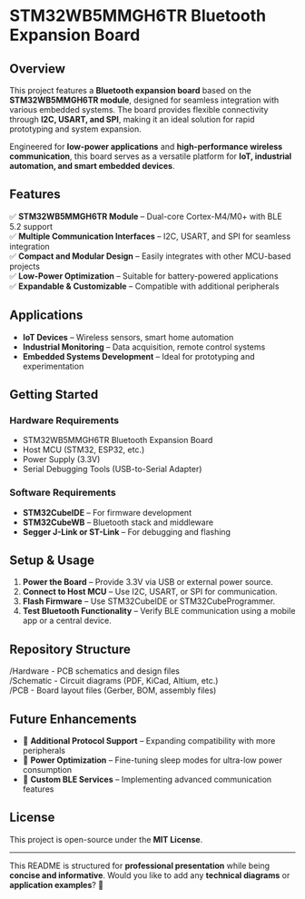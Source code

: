 # STM32WB5MMGH6TR Bluetooth Expansion Board  

## Overview  
This project features a **Bluetooth expansion board** based on the **STM32WB5MMGH6TR module**, designed for seamless integration with various embedded systems. The board provides flexible connectivity through **I2C, USART, and SPI**, making it an ideal solution for rapid prototyping and system expansion.  

Engineered for **low-power applications** and **high-performance wireless communication**, this board serves as a versatile platform for **IoT, industrial automation, and smart embedded devices**.  

## Features  
✅ **STM32WB5MMGH6TR Module** – Dual-core Cortex-M4/M0+ with BLE 5.2 support  
✅ **Multiple Communication Interfaces** – I2C, USART, and SPI for seamless integration  
✅ **Compact and Modular Design** – Easily integrates with other MCU-based projects  
✅ **Low-Power Optimization** – Suitable for battery-powered applications  
✅ **Expandable & Customizable** – Compatible with additional peripherals  

## Applications  
- **IoT Devices** – Wireless sensors, smart home automation  
- **Industrial Monitoring** – Data acquisition, remote control systems  
- **Embedded Systems Development** – Ideal for prototyping and experimentation  

## Getting Started  
### Hardware Requirements  
- STM32WB5MMGH6TR Bluetooth Expansion Board  
- Host MCU (STM32, ESP32, etc.)  
- Power Supply (3.3V)  
- Serial Debugging Tools (USB-to-Serial Adapter)  

### Software Requirements  
- **STM32CubeIDE** – For firmware development  
- **STM32CubeWB** – Bluetooth stack and middleware  
- **Segger J-Link or ST-Link** – For debugging and flashing  

## Setup & Usage  
1. **Power the Board** – Provide 3.3V via USB or external power source.  
2. **Connect to Host MCU** – Use I2C, USART, or SPI for communication.  
3. **Flash Firmware** – Use STM32CubeIDE or STM32CubeProgrammer.  
4. **Test Bluetooth Functionality** – Verify BLE communication using a mobile app or a central device.  

## Repository Structure  
/Hardware        - PCB schematics and design files  
  /Schematic      - Circuit diagrams (PDF, KiCad, Altium, etc.)  
  /PCB            - Board layout files (Gerber, BOM, assembly files)  


## Future Enhancements  
- 🔹 **Additional Protocol Support** – Expanding compatibility with more peripherals  
- 🔹 **Power Optimization** – Fine-tuning sleep modes for ultra-low power consumption  
- 🔹 **Custom BLE Services** – Implementing advanced communication features  

## License  
This project is open-source under the **MIT License**.  

---

This README is structured for **professional presentation** while being **concise and informative**. Would you like to add any **technical diagrams** or **application examples**? 🚀
